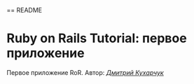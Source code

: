 == README

# Ruby on Rails Tutorial: первое приложение

Первое приложение RoR. Автор:
[*Дмитрий Кухарчук*](http://vk.com/mgthrone115)

